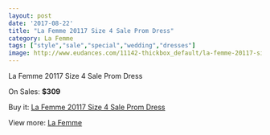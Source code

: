 ```yaml
---
layout: post
date: '2017-08-22'
title: "La Femme 20117 Size 4 Sale Prom Dress"
category: La Femme
tags: ["style","sale","special","wedding","dresses"]
image: http://www.eudances.com/11142-thickbox_default/la-femme-20117-size-4-sale-prom-dress.jpg
---
```

La Femme 20117 Size 4 Sale Prom Dress

On Sales: **$309**
<a href="https://www.eudances.com/en/la-femme/3552-la-femme-20117-size-4-sale-prom-dress.html"><amp-img layout="responsive" width="600" height="600" src="//www.eudances.com/11142-thickbox_default/la-femme-20117-size-4-sale-prom-dress.jpg" alt="La Femme 20117 Size 4 Sale Prom Dress 0" /></a>
<a href="https://www.eudances.com/en/la-femme/3552-la-femme-20117-size-4-sale-prom-dress.html"><amp-img layout="responsive" width="600" height="600" src="//www.eudances.com/11144-thickbox_default/la-femme-20117-size-4-sale-prom-dress.jpg" alt="La Femme 20117 Size 4 Sale Prom Dress 1" /></a>
<a href="https://www.eudances.com/en/la-femme/3552-la-femme-20117-size-4-sale-prom-dress.html"><amp-img layout="responsive" width="600" height="600" src="//www.eudances.com/11143-thickbox_default/la-femme-20117-size-4-sale-prom-dress.jpg" alt="La Femme 20117 Size 4 Sale Prom Dress 2" /></a>

Buy it: [La Femme 20117 Size 4 Sale Prom Dress](https://www.eudances.com/en/la-femme/3552-la-femme-20117-size-4-sale-prom-dress.html "La Femme 20117 Size 4 Sale Prom Dress")

View more: [La Femme](https://www.eudances.com/en/72-La-Femme "La Femme")